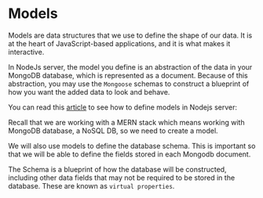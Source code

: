 # <b>Models</b>

Models are data structures that we use to define the shape of our data. It is at the heart of JavaScript-based applications, and it is what makes it interactive.

In NodeJs server, the model you define is an abstraction of the data in your MongoDB database, which is represented as a document. Because of this abstraction, you may use the `Mongoose` schemas to construct a blueprint of how you want the added data to look and behave.

You can read this [article](https://linuxhint.com/define-models-on-nodejs-server/#:~:text=The%20model%20you%20define%20in,data%20to%20look%20and%20behave.) to see how to define models in Nodejs server:

Recall that we are working with a MERN stack which means working with MongoDB database, a NoSQL DB, so we need to create a model.

We will also use models to define the database schema. This is important so that we will be able to define the fields stored in each Mongodb document.

The Schema is a blueprint of how the database will be constructed, including other data fields that may not be required to be stored in the database. These are known as `virtual properties`.








